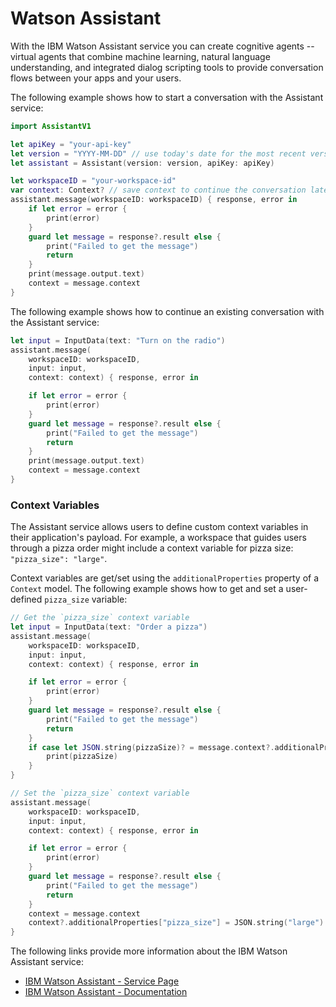 # Watson Assistant

With the IBM Watson Assistant service you can create cognitive agents -- virtual agents
that combine machine learning, natural language understanding, and integrated dialog scripting tools to provide conversation flows between your apps and your users.

The following example shows how to start a conversation with the Assistant service:

```swift
import AssistantV1

let apiKey = "your-api-key"
let version = "YYYY-MM-DD" // use today's date for the most recent version
let assistant = Assistant(version: version, apiKey: apiKey)

let workspaceID = "your-workspace-id"
var context: Context? // save context to continue the conversation later
assistant.message(workspaceID: workspaceID) { response, error in
	if let error = error {
        print(error)
    }
    guard let message = response?.result else {
        print("Failed to get the message")
        return
    }
    print(message.output.text)
    context = message.context
}
```

The following example shows how to continue an existing conversation with the Assistant service:

```swift
let input = InputData(text: "Turn on the radio")
assistant.message(
	workspaceID: workspaceID,
	input: input,
	context: context) { response, error in

    if let error = error {
        print(error)
    }
    guard let message = response?.result else {
        print("Failed to get the message")
        return
    }
    print(message.output.text)
    context = message.context
}
```

### Context Variables

The Assistant service allows users to define custom context variables in their application's payload. For example, a workspace that guides users through a pizza order might include a context variable for pizza size: `"pizza_size": "large"`.

Context variables are get/set using the `additionalProperties` property of a `Context` model. The following example shows how to get and set a user-defined `pizza_size` variable:

```swift
// Get the `pizza_size` context variable
let input = InputData(text: "Order a pizza")
assistant.message(
	workspaceID: workspaceID,
	input: input,
	context: context) { response, error in

    if let error = error {
        print(error)
    }
    guard let message = response?.result else {
        print("Failed to get the message")
        return
    }
    if case let JSON.string(pizzaSize)? = message.context?.additionalProperties["pizza_size"] {
        print(pizzaSize)
    }
}

// Set the `pizza_size` context variable
assistant.message(
	workspaceID: workspaceID,
	input: input,
	context: context) { response, error in

	if let error = error {
        print(error)
    }
    guard let message = response?.result else {
        print("Failed to get the message")
        return
    }
    context = message.context
    context?.additionalProperties["pizza_size"] = JSON.string("large")
}
```

The following links provide more information about the IBM Watson Assistant service:

* [IBM Watson Assistant - Service Page](https://www.ibm.com/cloud/watson-assistant/)
* [IBM Watson Assistant - Documentation](https://cloud.ibm.com/docs/assistant?topic=assistant-index#about)
